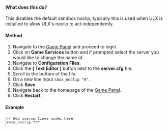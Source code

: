 #### What does this do?
This disables the default sandbox noclip, typically this is used when ULX is installed to allow ULX's noclip to act independently.

#### Method
1. Navigate to the [Game Panel](https://hexane.gg) and proceed to login.
2. Click on **Game Services** button and if prompted select the server you would like to change the name of.
3. Navigate to **Configuration Files**.
4. Click the **[ Text Editor ]** button next to the **server.cfg** file.
5. Scroll to the bottom of the file.
6. On a new line input ``sbox_noclip "0"``.
7. Click **Save**.
8. Navigate back to the homepage of the [Game Panel](https://hexane.gg).
9. Click **Restart**.

#### Example
![Sbox_Noclip Example](https://raw.githubusercontent.com/HexaneNetworks/help-assets/master/assets/sbox_noclip.png)

